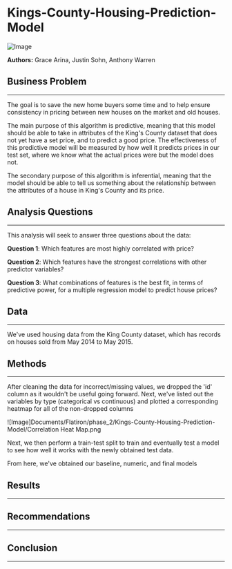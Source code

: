 # Kings-County-Housing-Prediction-Model

![Image](https://media.gettyimages.com/photos/sunset-seattle-picture-id615989790?k=20&m=615989790&s=612x612&w=0&h=Ai9z_Bp8yePIiFy6F5PO0KywqrYLfWW53VYSzL-2pW8=)

**Authors:** Grace Arina, Justin Sohn, Anthony Warren

## Business Problem
---

The goal is to save the new home buyers some time and to help ensure consistency in pricing between new houses on the market and old houses.

The main purpose of this algorithm is predictive, meaning that this model should be able to take in attributes of the King's County dataset that does not yet have a set price, and to predict a good price. The effectiveness of this predictive model will be measured by how well it predicts prices in our test set, where we know what the actual prices were but the model does not.

The secondary purpose of this algorithm is inferential, meaning that the model should be able to tell us something about the relationship between the attributes of a house in King's County and its price.

## Analysis Questions
---

This analysis will seek to answer three questions about the data:

**Question 1**: Which features are most highly correlated with price?

**Question 2**: Which features have the strongest correlations with other predictor variables?

**Question 3**: What combinations of features is the best fit, in terms of predictive power, for a multiple regression model to predict house prices?

## Data
---

We've used housing data from the King County dataset, which has records on houses sold from May 2014 to May 2015. 

## Methods
---

After cleaning the data for incorrect/missing values, we dropped the 'id' column as it wouldn't be useful going forward. Next, we've listed out the variables by type (categorical vs continuous) and plotted a corresponding heatmap for all of the non-dropped columns

![Image]Documents/Flatiron/phase_2/Kings-County-Housing-Prediction-Model/Correlation Heat Map.png

Next, we then perform a train-test split to train and eventually test a model to see how well it works with the newly obtained test data.

From here, we've obtained our baseline, numeric, and final models

## Results
---

## Recommendations
---

## Conclusion
---
